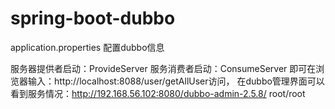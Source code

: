 # spring-boot-dubbo


application.properties 配置dubbo信息

服务器提供者启动：ProvideServer
服务消费者启动：ConsumeServer
即可在浏览器输入：http://localhost:8088/user/getAllUser访问，
在dubbo管理界面可以看到服务情况：http://192.168.56.102:8080/dubbo-admin-2.5.8/     root/root
